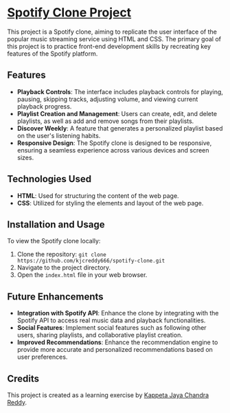 # [Spotify Clone Project](https://kjcreddy666.github.io/spotify)

This project is a Spotify clone, aiming to replicate the user interface of the popular music streaming service using HTML and CSS. The primary goal of this project is to practice front-end development skills by recreating key features of the Spotify platform.

## Features

- **Playback Controls**: The interface includes playback controls for playing, pausing, skipping tracks, adjusting volume, and viewing current playback progress.
- **Playlist Creation and Management**: Users can create, edit, and delete playlists, as well as add and remove songs from their playlists.
- **Discover Weekly**: A feature that generates a personalized playlist based on the user's listening habits.
- **Responsive Design**: The Spotify clone is designed to be responsive, ensuring a seamless experience across various devices and screen sizes.

## Technologies Used

- **HTML**: Used for structuring the content of the web page.
- **CSS**: Utilized for styling the elements and layout of the web page.

## Installation and Usage

To view the Spotify clone locally:

1. Clone the repository: `git clone https://github.com/kjcreddy666/spotify-clone.git`
2. Navigate to the project directory.
3. Open the `index.html` file in your web browser.

## Future Enhancements

- **Integration with Spotify API**: Enhance the clone by integrating with the Spotify API to access real music data and playback functionalities.
- **Social Features**: Implement social features such as following other users, sharing playlists, and collaborative playlist creation.
- **Improved Recommendations**: Enhance the recommendation engine to provide more accurate and personalized recommendations based on user preferences.

## Credits

This project is created as a learning exercise by [Kappeta Jaya Chandra Reddy](https://github.com/kjcreddy666).
